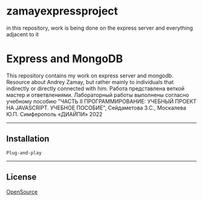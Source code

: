 # zamayexpressproject
in this repository, work is being done on the express server and everything adjacent to it

# Express and MongoDB
This repository contains my work on express server and mongodb. Resource about Andrey Zamay, but rather mainly to individuals that indirectly or directly connected with him.
Работа представлена веткой мастер и ответвлениями. Лабораторный работы выполнены согласно учебному пособию "ЧАСТЬ II ПРОГРАММИРОВАНИЕ: УЧЕБНЫЙ ПРОЕКТ  НА JAVASCRIPT. УЧЕБНОЕ ПОСОБИЕ", Сейдаметова З.С., Москалева Ю.П. Симферополь «ДИАЙПИ» 2022

---
## Installation

```
Plug-and-play
```
---
## License
[OpenSource](https://opensource.guide/legal/)
